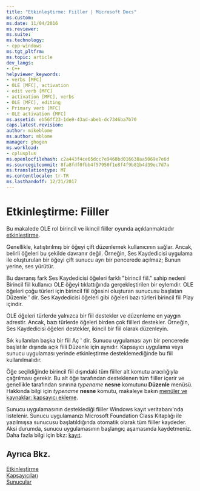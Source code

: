 ```yaml
---
title: "Etkinleştirme: Fiiller | Microsoft Docs"
ms.custom: 
ms.date: 11/04/2016
ms.reviewer: 
ms.suite: 
ms.technology:
- cpp-windows
ms.tgt_pltfrm: 
ms.topic: article
dev_langs:
- C++
helpviewer_keywords:
- verbs [MFC]
- OLE [MFC], activation
- edit verb [MFC]
- activation [MFC], verbs
- OLE [MFC], editing
- Primary verb [MFC]
- OLE activation {MFC]
ms.assetid: eb56ff23-1de8-43ad-abeb-dc7346ba7b70
caps.latest.revision: 
author: mikeblome
ms.author: mblome
manager: ghogen
ms.workload:
- cplusplus
ms.openlocfilehash: c2a443f4ce65dcc7e9460bd016638aa5069e7e6d
ms.sourcegitcommit: 8fa8fdf0fbb4f57950f1e8f4f9b81b4d39ec7d7a
ms.translationtype: MT
ms.contentlocale: tr-TR
ms.lasthandoff: 12/21/2017
---
```

# <a name="activation-verbs"></a>Etkinleştirme: Fiiller
Bu makalede OLE rol birincil ve ikincil fiiller oyunda açıklanmaktadır [etkinleştirme](../mfc/activation-cpp.md).  
  
 Genellikle, katıştırılmış bir öğeyi çift düzenlemek kullanıcının sağlar. Ancak, belirli öğeleri bu şekilde davranır değil. Örneğin, Ses Kaydedicisi uygulama ile oluşturulan bir öğeyi çift sunucu ayrı bir pencerede açılmaz; Bunun yerine, ses yürütür.  
  
 Bu davranış fark Ses Kaydedicisi öğeleri farklı "birincil fiil." sahip nedeni Birincil fiil kullanıcı OLE öğeyi tıklattığında gerçekleştirilen bir eylemdir. OLE öğeleri çoğu türleri için birincil fiil öğesini oluşturan sunucusu başlatan Düzenle ' dir. Ses Kaydedicisi öğeleri gibi öğeleri bazı türleri birincil fiil Play içindir.  
  
 OLE öğeleri türlerde yalnızca bir fiil destekler ve düzenleme en yaygın adrestir. Ancak, bazı türlerde öğeleri birden çok fiilleri destekler. Örneğin, Ses Kaydedicisi öğeleri destekler, ikincil bir fiil olarak düzenleyin.  
  
 Sık kullanılan başka bir fiil Aç ' dir. Sunucu uygulaması ayrı bir pencerede başlatılır dışında açık fiili Düzenle için aynıdır. Kapsayıcı uygulama veya sunucu uygulaması yerinde etkinleştirme desteklemediğinde bu fiil kullanılmalıdır.  
  
 Öğe seçildiğinde birincil fiil dışındaki tüm fiiller alt komutu aracılığıyla çağrılması gerekir. Bu alt öğe tarafından desteklenen tüm fiiller içerir ve genellikle tarafından sınırına *typename* **nesne** komutunu **Düzenle** menüsü. Hakkında bilgi için *typename* **nesne** komutu, makaleye bakın [menüler ve kaynaklar: kapsayıcı ekleme](../mfc/menus-and-resources-container-additions.md).  
  
 Sunucu uygulamasının desteklediği fiiller Windows kayıt veritabanı'nda listelenir. Sunucu uygulamanızı Microsoft Foundation Class Kitaplığı ile yazılmışsa sunucusu başlatıldığında otomatik olarak tüm fiiller kaydeder. Aksi durumda, sunucu uygulamasının başlangıç aşamasında kaydetmeniz. Daha fazla bilgi için bkz: [kayıt](../mfc/registration.md).  
  
## <a name="see-also"></a>Ayrıca Bkz.  
 [Etkinleştirme](../mfc/activation-cpp.md)   
 [Kapsayıcıları](../mfc/containers.md)   
 [Sunucular](../mfc/servers.md)

